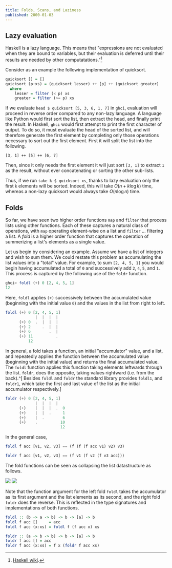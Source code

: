 ```yaml
---
title: Folds, Scans, and Laziness
published: 2000-01-03
---
```


## Lazy evaluation

Haskell is a lazy language. This means that "expressions are not evaluated when
they are bound to variables, but their evaluation is deferred until their
results are needed by other computatations."[^source]

[^source]: [Haskell wiki](https://wiki.haskell.org/Lazy_evaluation).

Consider as an example the following implementation of quicksort.

```haskell
quicksort [] = []
quicksort (p:xs) = (quicksort lesser) ++ [p] ++ (quicksort greater)
  where
    lesser = filter (< p) xs
    greater = filter (>= p) xs
```

If we evaluate `head $ quicksort [5, 3, 6, 1, 7]` in `ghci`, evaluation will
proceed in reverse order compared to any non-lazy language. A language
like Python would first sort the list, then extract the head, and finally print
the result. In Haskell, `ghci` would first attempt to print the first character
of output. To do so, it must evaluate the head of the sorted list, and will
therefore generate the first element by completing only those operations
necessary to sort out the first element. First it will split the list into the
following.

```
[3, 1] ++ [5] ++ [6, 7]
```

Then, since it only needs the first element it will just sort `[3, 1]` to
extract `1` as the result, without ever concatenating or sorting the other
sub-lists.

Thus, if we run `take k $ quicksort xs`, thanks to lazy evaluation only the
first `k` elements will be sorted.  Indeed, this will take $O(n + k \log k)$
time, whereas a non-lazy quicksort would always take $O(n \log n)$ time.

## Folds

So far, we have seen two higher order functions `map` and `filter` that process
lists using other functions. Each of these captures a natural class of
operations, with `map` operating element-wise on a list and `filter` ...
filtering a list. A _fold_ is a higher order function that captures the
operation of summerizing a list's elements as a single value.

Let us begin by considering an example. Assume we have a list of integers and
wish to sum them. We could restate this problem as accumulating the list values
into a "total" value. For example, to sum `[2, 4, 5, 1]` you would begin having
accumulated a total of `0` and successively add `2`, `4`, `5`, and `1`. This
process is captured by the following use of the `foldr` function.

```haskell
ghci> foldl (+) 0 [2, 4, 5, 1]
12
```

Here, `foldl` applies `(+)` successively between the accumulated value
(beginning with the initial value `0`) and the values in the list from right to
left.

```haskell
foldl (+) 0 [2, 4, 5, 1]
             |  |  |  |
      (+) 0  .  |  |  |
      (+) 2     .  |  |
      (+) 6        .  |
      (+) 11          .
          12
```

In general, a fold takes a function, an initial "accumulator" value, and a list,
and repeatedly applies the function between the accumulated value (beginning
with the initial value) and returns the final accumulated value. The `foldl`
function applies this function taking elements leftwards through the list.
`foldr`, does the opposite, taking values rightward (i.e. from the back).^[
Besides `foldl` and `foldr` the standard library provides `foldl1`, and
`foldr1`, which take the first and last value of the list as the initial
accumulator respectively.]

```haskell
foldr (+) 0 [2, 4, 5, 1]
             |  |  |  |
      (+)    |  |  |  .  0
      (+)    |  |  .     1
      (+)    |  .        6
      (+)    .          10
                        12
```

In the general case,

```haskell
foldl f acc [v1, v2, v3] == (f (f (f acc v1) v2) v3)

foldr f acc [v1, v2, v3] == (f v1 (f v2 (f v3 acc)))
```

The fold functions can be seen as collapsing the list datastructure as follows.

![](https://wiki.haskell.org/wikiupload/5/5a/Left-fold-transformation.png)
![](https://wiki.haskell.org/wikiupload/3/3e/Right-fold-transformation.png)

Note that the function argument for the left fold `foldl` takes the accumulator as its
first argument and the list elements as its second, and the right fold `foldr` does the
reverse. This is reflected in the type signatures and implementations of both
functions.

```haskell
foldl :: (b -> a -> b) -> b -> [a] -> b
foldl f acc []     = acc
foldl f acc (x:xs) = foldl f (f acc x) xs

foldr :: (a -> b -> b) -> b -> [a] -> b
foldr f acc [] = acc
foldr f acc (x:xs) = f x (foldr f acc xs)
```

<!-- TODO folds and laziness -->
